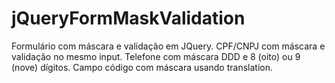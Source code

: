 # jQueryFormMaskValidation
Formulário com máscara e validação em JQuery.  CPF/CNPJ com máscara e validação no mesmo input. Telefone com máscara DDD e 8 (oito) ou 9 (nove) dígitos. Campo código com máscara usando translation.
